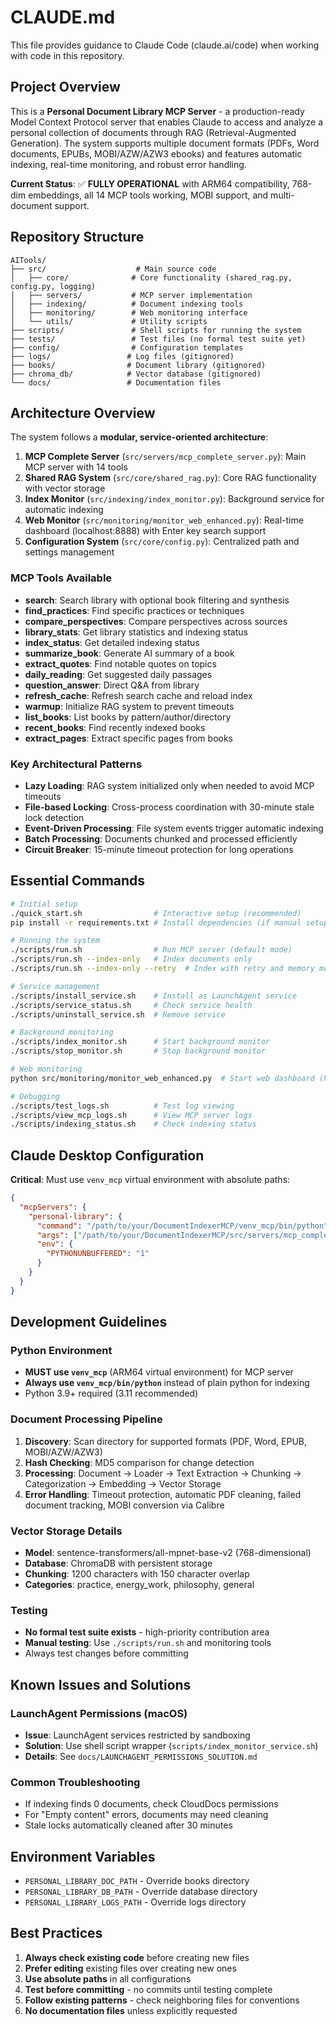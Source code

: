 # CLAUDE.md

This file provides guidance to Claude Code (claude.ai/code) when working with code in this repository.

## Project Overview

This is a **Personal Document Library MCP Server** - a production-ready Model Context Protocol server that enables Claude to access and analyze a personal collection of documents through RAG (Retrieval-Augmented Generation). The system supports multiple document formats (PDFs, Word documents, EPUBs, MOBI/AZW/AZW3 ebooks) and features automatic indexing, real-time monitoring, and robust error handling.

**Current Status**: ✅ **FULLY OPERATIONAL** with ARM64 compatibility, 768-dim embeddings, all 14 MCP tools working, MOBI support, and multi-document support.

## Repository Structure

```
AITools/
├── src/                    # Main source code
│   ├── core/              # Core functionality (shared_rag.py, config.py, logging)
│   ├── servers/           # MCP server implementation
│   ├── indexing/          # Document indexing tools
│   ├── monitoring/        # Web monitoring interface
│   └── utils/             # Utility scripts
├── scripts/               # Shell scripts for running the system
├── tests/                 # Test files (no formal test suite yet)
├── config/                # Configuration templates
├── logs/                 # Log files (gitignored)
├── books/                # Document library (gitignored)
├── chroma_db/            # Vector database (gitignored)
└── docs/                 # Documentation files
```

## Architecture Overview

The system follows a **modular, service-oriented architecture**:

1. **MCP Complete Server** (`src/servers/mcp_complete_server.py`): Main MCP server with 14 tools
2. **Shared RAG System** (`src/core/shared_rag.py`): Core RAG functionality with vector storage
3. **Index Monitor** (`src/indexing/index_monitor.py`): Background service for automatic indexing
4. **Web Monitor** (`src/monitoring/monitor_web_enhanced.py`): Real-time dashboard (localhost:8888) with Enter key search support
5. **Configuration System** (`src/core/config.py`): Centralized path and settings management

### MCP Tools Available
- **search**: Search library with optional book filtering and synthesis
- **find_practices**: Find specific practices or techniques
- **compare_perspectives**: Compare perspectives across sources
- **library_stats**: Get library statistics and indexing status
- **index_status**: Get detailed indexing status
- **summarize_book**: Generate AI summary of a book
- **extract_quotes**: Find notable quotes on topics
- **daily_reading**: Get suggested daily passages
- **question_answer**: Direct Q&A from library
- **refresh_cache**: Refresh search cache and reload index
- **warmup**: Initialize RAG system to prevent timeouts
- **list_books**: List books by pattern/author/directory
- **recent_books**: Find recently indexed books
- **extract_pages**: Extract specific pages from books

### Key Architectural Patterns
- **Lazy Loading**: RAG system initialized only when needed to avoid MCP timeouts
- **File-based Locking**: Cross-process coordination with 30-minute stale lock detection
- **Event-Driven Processing**: File system events trigger automatic indexing
- **Batch Processing**: Documents chunked and processed efficiently
- **Circuit Breaker**: 15-minute timeout protection for long operations

## Essential Commands

```bash
# Initial setup
./quick_start.sh                # Interactive setup (recommended)
pip install -r requirements.txt # Install dependencies (if manual setup)

# Running the system
./scripts/run.sh                # Run MCP server (default mode)
./scripts/run.sh --index-only   # Index documents only
./scripts/run.sh --index-only --retry  # Index with retry and memory monitoring

# Service management
./scripts/install_service.sh    # Install as LaunchAgent service
./scripts/service_status.sh     # Check service health
./scripts/uninstall_service.sh  # Remove service

# Background monitoring
./scripts/index_monitor.sh      # Start background monitor
./scripts/stop_monitor.sh       # Stop background monitor

# Web monitoring
python src/monitoring/monitor_web_enhanced.py  # Start web dashboard (http://localhost:8888)

# Debugging
./scripts/test_logs.sh          # Test log viewing
./scripts/view_mcp_logs.sh      # View MCP server logs
./scripts/indexing_status.sh    # Check indexing status
```

## Claude Desktop Configuration

**Critical**: Must use `venv_mcp` virtual environment with absolute paths:

```json
{
  "mcpServers": {
    "personal-library": {
      "command": "/path/to/your/DocumentIndexerMCP/venv_mcp/bin/python",
      "args": ["/path/to/your/DocumentIndexerMCP/src/servers/mcp_complete_server.py"],
      "env": {
        "PYTHONUNBUFFERED": "1"
      }
    }
  }
}
```

## Development Guidelines

### Python Environment
- **MUST use `venv_mcp`** (ARM64 virtual environment) for MCP server
- **Always use `venv_mcp/bin/python`** instead of plain python for indexing
- Python 3.9+ required (3.11 recommended)

### Document Processing Pipeline
1. **Discovery**: Scan directory for supported formats (PDF, Word, EPUB, MOBI/AZW/AZW3)
2. **Hash Checking**: MD5 comparison for change detection
3. **Processing**: Document → Loader → Text Extraction → Chunking → Categorization → Embedding → Vector Storage
4. **Error Handling**: Timeout protection, automatic PDF cleaning, failed document tracking, MOBI conversion via Calibre

### Vector Storage Details
- **Model**: sentence-transformers/all-mpnet-base-v2 (768-dimensional)
- **Database**: ChromaDB with persistent storage
- **Chunking**: 1200 characters with 150 character overlap
- **Categories**: practice, energy_work, philosophy, general

### Testing
- **No formal test suite exists** - high-priority contribution area
- **Manual testing**: Use `./scripts/run.sh` and monitoring tools
- Always test changes before committing

## Known Issues and Solutions

### LaunchAgent Permissions (macOS)
- **Issue**: LaunchAgent services restricted by sandboxing
- **Solution**: Use shell script wrapper (`scripts/index_monitor_service.sh`)
- **Details**: See `docs/LAUNCHAGENT_PERMISSIONS_SOLUTION.md`

### Common Troubleshooting
- If indexing finds 0 documents, check CloudDocs permissions
- For "Empty content" errors, documents may need cleaning
- Stale locks automatically cleaned after 30 minutes

## Environment Variables

- `PERSONAL_LIBRARY_DOC_PATH` - Override books directory
- `PERSONAL_LIBRARY_DB_PATH` - Override database directory  
- `PERSONAL_LIBRARY_LOGS_PATH` - Override logs directory

## Best Practices

1. **Always check existing code** before creating new files
2. **Prefer editing** existing files over creating new ones
3. **Use absolute paths** in all configurations
4. **Test before committing** - no commits until testing complete
5. **Follow existing patterns** - check neighboring files for conventions
6. **No documentation files** unless explicitly requested